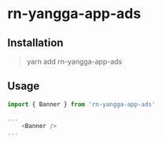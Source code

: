 # rn-yangga-app-ads

## Installation
> yarn add rn-yangga-app-ads

## Usage
```javascript
import { Banner } from 'rn-yangga-app-ads'

...
    <Banner />
...
```
